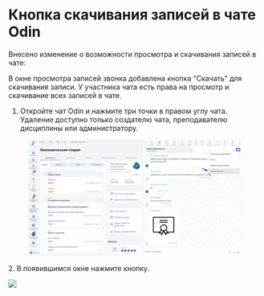 # Кнопка скачивания записей в чате Odin

Внесено изменение о возможности просмотра и скачивания записей в чате:

В окне просмотра записей звонка добавлена кнопка “Скачать” для скачивания записи. У участника чата есть права на просмотр и скачивание всех записей в чате.

1. Откройте чат Odin и нажмите три точки в правом углу чата. Удаление доступно только создателю чата, преподавателю дисциплины или администратору.

<figure><img src="../../.gitbook/assets/image (590).png" alt=""><figcaption></figcaption></figure>

2\. В появившимся окне нажмите кнопку<img src="broken-reference" alt="" data-size="line">.

![](https://lh5.googleusercontent.com/iFtjjLpK__pGWSql6MvEKl40vZEfGxf4WOFcxMWbgrVcuGUYQ5rwe2Aul280zZ0G3MdGIFufDhZbTEnDm9sJi4ymHV3DH7WHdYeAFCR_X1br8eNRiuGTQ8_6hy4NySOFTEeVmT_Z)

